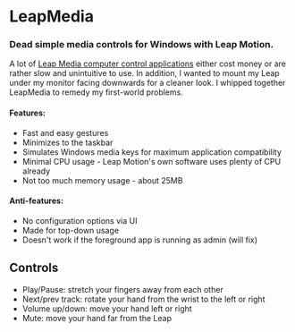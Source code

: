 # LeapMedia
### Dead simple media controls for Windows with Leap Motion.
A lot of [Leap Media computer control applications][1] either cost money or are rather slow and unintuitive to use.
In addition, I wanted to mount my Leap under my monitor facing downwards for a cleaner look.
I whipped together LeapMedia to remedy my first-world problems.

#### Features:
* Fast and easy gestures
* Minimizes to the taskbar
* Simulates Windows media keys for maximum application compatibility
* Minimal CPU usage - Leap Motion's own software uses plenty of CPU already
* Not too much memory usage - about 25MB

#### Anti-features:
* No configuration options via UI
* Made for top-down usage
* Doesn't work if the foreground app is running as admin (will fix)

## Controls
* Play/Pause: stretch your fingers away from each other
* Next/prev track: rotate your hand from the wrist to the left or right
* Volume up/down: move your hand left or right
* Mute: move your hand far from the Leap

[1]: https://apps.leapmotion.com/categories/computer-controls
